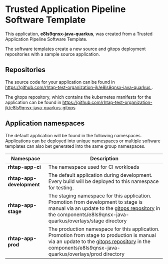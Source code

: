 # Trusted Application Pipeline Software Template

This application, **e8ls9qnsx-java-quarkus**, was created from a Trusted Application Pipeline Software Template.

The software templates create a new source and gitops deployment repositories with a sample source application. 

## Repositories

The source code for your application can be found in [https://github.com/rhtap-test-organization-jk/e8ls9qnsx-java-quarkus ](https://github.com/rhtap-test-organization-jk/e8ls9qnsx-java-quarkus ).
 
The gitops repository, which contains the kubernetes manifests for the application can be found in 
[https://github.com/rhtap-test-organization-jk/e8ls9qnsx-java-quarkus-gitops ](https://github.com/rhtap-test-organization-jk/e8ls9qnsx-java-quarkus-gitops ) 

## Application namespaces 

The default application will be found in the following namespaces. Applications can be deployed into unique namespaces or multiple software templates can also bet generated into the same group namespaces.  

|  Namespace   |  Description   |  
| -------- | -------- |
| **rhtap-app-ci** | The namespace used for CI workloads |
| **rhtap-app-development** | The default application during development. Every build will be deployed to this namespace for testing. |
| **rhtap-app-stage** | The staging namespace for this application. Promotion from development to stage is manual via an update to the [gitops repository](https://github.com/rhtap-test-organization-jk/e8ls9qnsx-java-quarkus-gitops ) in the components/e8ls9qnsx-java-quarkus/overlays/stage directory |
| **rhtap-app-prod** | The production namespace for this application. Promotion from stage to production is manual via an update to the [gitops repository](https://github.com/rhtap-test-organization-jk/e8ls9qnsx-java-quarkus-gitops ) in the components/e8ls9qnsx-java-quarkus/overlays/prod directory |